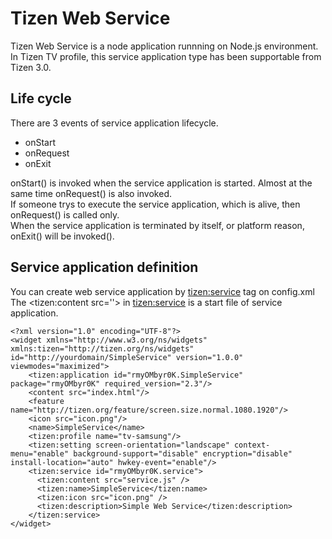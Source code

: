 # Tizen Web Service
Tizen Web Service is a node application runnning on Node.js environment. In Tizen TV profile, this service application type has been supportable from Tizen 3.0.<br>

## Life cycle
There are 3 events of service application lifecycle.<br>
 - onStart
 - onRequest
 - onExit

onStart() is invoked when the service application is started. Almost at the same time onRequest() is also invoked.<br>
If someone trys to execute the service application, which is alive, then onRequest() is called only.<br>
When the service application is terminated by itself, or platform reason, onExit() will be invoked().

## Service application definition

You can create web service application by <tizen:service> tag on config.xml <br>
The <tizen:content src=''> in <tizen:service> is a start file of service application.

```
<?xml version="1.0" encoding="UTF-8"?>
<widget xmlns="http://www.w3.org/ns/widgets" xmlns:tizen="http://tizen.org/ns/widgets" id="http://yourdomain/SimpleService" version="1.0.0" viewmodes="maximized">
    <tizen:application id="rmyOMbyr0K.SimpleService" package="rmyOMbyr0K" required_version="2.3"/>
    <content src="index.html"/>
    <feature name="http://tizen.org/feature/screen.size.normal.1080.1920"/>
    <icon src="icon.png"/>
    <name>SimpleService</name>
    <tizen:profile name="tv-samsung"/>
    <tizen:setting screen-orientation="landscape" context-menu="enable" background-support="disable" encryption="disable" install-location="auto" hwkey-event="enable"/>
    <tizen:service id="rmyOMbyr0K.service">
      <tizen:content src="service.js" />
      <tizen:name>SimpleService</tizen:name>
      <tizen:icon src="icon.png" />
      <tizen:description>Simple Web Service</tizen:description>      
    </tizen:service>
</widget>
```
